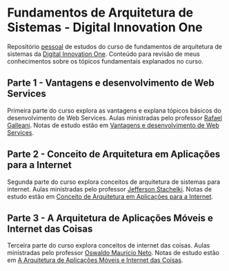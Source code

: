 # Fundamentos de Arquitetura de Sistemas - Digital Innovation One

Repositório [pessoal][Natan Albuquerque] de estudos do curso de fundamentos de arquitetura de sistemas da [Digital Innovation One][DIO]. Conteúdo para revisão de meus conhecimentos sobre os tópicos fundamentais explanados no curso.

## Parte 1 - Vantagens e desenvolvimento de Web Services

Primeira parte do curso explora as vantagens e explana tópicos básicos do desenvolvimento de Web Services. Aulas ministradas pelo professor  [Rafael Galleani][]. Notas de estudo estão em [Vantagens e desenvolvimento de Web Services](./anotacoes/VantagensDesenvolvimentoWebServices.md).

## Parte 2 - Conceito de Arquitetura em Aplicações para a Internet

Segunda parte do curso explora conceitos de arquitetura de sistemas para internet. Aulas ministradas pelo professor [Jefferson Stachelki][]. Notas de estudo estão em [Conceito de Arquitetura em Aplicações para a Internet](./anotacoes/ConceitoArquiteturaAplicacoesInternet.md).

## Parte 3 - A Arquitetura de Aplicações Móveis e Internet das Coisas

Terceira parte do curso explora conceitos de internet das coisas. Aulas ministradas pelo professor [Oswaldo Mauricio Neto][]. Notas de estudo estão em [A Arquitetura de Aplicações Móveis e Internet das Coisas](./anotacoes/ArquiteturaAplicacoesMoveisInternetCoisas.md).



[DIO]:https://web.digitalinnovation.one "Digital Innovation One"
[Natan Albuquerque]:https://github.com/albuquerq "Natan Albuquerque"
[Rafael Galleani]:https://github.com/rafegal
[Jefferson Stachelki]:https://github.com/jeffhsta
[Oswaldo Mauricio Neto]:linkedin.com/in/omneto